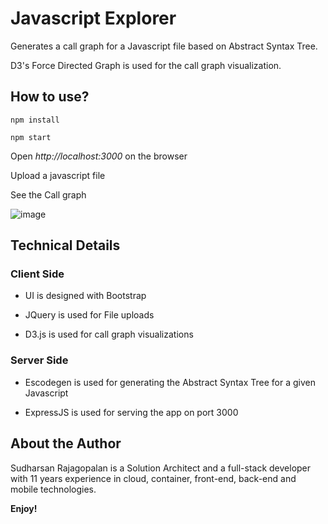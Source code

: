 # Javascript Explorer

Generates a call graph for a Javascript file based on Abstract Syntax Tree.

D3's Force Directed Graph is used for the call graph visualization.

## How to use?

`npm install`

`npm start`

Open _http://localhost:3000_ on the browser

Upload a javascript file

See the Call graph

![image](https://cloud.githubusercontent.com/assets/27330002/26558583/2cfe343e-4467-11e7-9cb6-6e3554ef5e17.png)


## Technical Details

### Client Side

- UI is designed with Bootstrap

- JQuery is used for File uploads

- D3.js is used for call graph visualizations

### Server Side

- Escodegen is used for generating the Abstract Syntax Tree for a given Javascript

- ExpressJS is used for serving the app on port 3000

## About the Author

Sudharsan Rajagopalan is a Solution Architect and a full-stack developer with 11 years experience in cloud, container, front-end, back-end and mobile technologies.


**Enjoy!**
